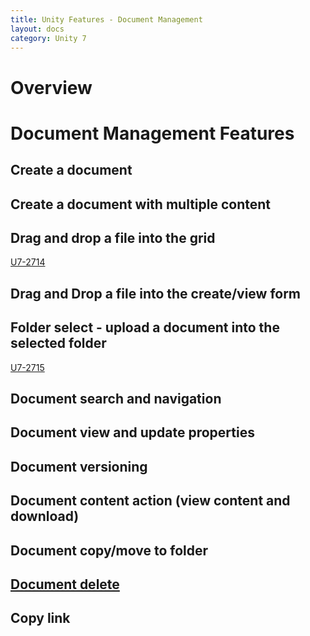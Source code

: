 ```yaml
---
title: Unity Features - Document Management
layout: docs
category: Unity 7
---
```

# Overview

# Document Management Features

## Create a document     
## Create a document with multiple content      
## Drag and drop a file into the grid
[U7-2714](https://jira.intellective.com/browse/U7-2714)

## Drag and Drop a file into the create/view form 
## Folder select - upload a document into the selected folder
[U7-2715](https://jira.intellective.com/browse/U7-2715)

## Document search and navigation
## Document view and update properties
## Document versioning
## Document content action (view content and download)
## Document copy/move to folder
## [Document delete](document-management/delete-document.md)
## Copy link
